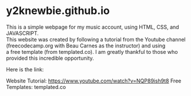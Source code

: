 # y2knewbie.github.io

This is a simple webpage for my music account, using HTML, CSS, and JAVASCRIPT.<br />
This website was created by following a tutorial from the Youtube channel (freecodecamp.org with Beau Carnes as the instructor) and using<br />
a free template (from templated.co).
I am greatly thankful to those who provided this incredible opportunity.

Here is the link:

Website Tutorial: https://www.youtube.com/watch?v=NQP89ish9t8
Free Templates: templated.co
